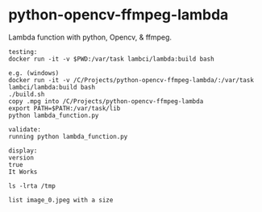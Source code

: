 # python-opencv-ffmpeg-lambda

Lambda function with python, Opencv, & ffmpeg.

````text
testing:
docker run -it -v $PWD:/var/task lambci/lambda:build bash

e.g. (windows)
docker run -it -v /C/Projects/python-opencv-ffmpeg-lambda/:/var/task lambci/lambda:build bash
./build.sh
copy .mpg into /C/Projects/python-opencv-ffmpeg-lambda
export PATH=$PATH:/var/task/lib
python lambda_function.py
````

````text
validate:
running python lambda_function.py

display:
version
true
It Works

ls -lrta /tmp

list image_0.jpeg with a size

````
